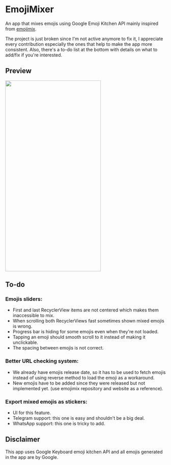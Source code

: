 # EmojiMixer
 An app that mixes emojis using Google Emoji Kitchen API mainly inspired from [emojimix](https://tikolu.net/emojimix/).
 
 The project is just broken since I'm not active anymore to fix it, I appreciate every contribution especially the ones that help to make the app more consistent. Also, there's a to-do list at the bottom with details on what to add/fix if you're interested.

## Preview
<img src="/Screenshots/emojismixer_preview.gif" width="300" height="600">

## To-do
### Emojis sliders:
- First and last RecyclerView items are not centered which makes them inaccessible to mix.
- When scrolling both RecyclerViews fast sometimes shown mixed emojis is wrong.
- Progress bar is hiding for some emojis even when they're not loaded.
- Tapping an emoji should smooth scroll to it instead of making it unclickable.
- The spacing between emojis is not correct.
 
### Better URL checking system:
- We already have emojis release date, so it has to be used to fetch emojis instead of using reverse method to load the emoji as a workaround.
- New emojis have to be added since they were released but not implemented yet. (use emojimix repository and website as a reference).

### Export mixed emojis as stickers:
- UI for this feature.
- Telegram support: this one is easy and shouldn't be a big deal.
- WhatsApp support: this one is tricky to add.

## Disclaimer
This app uses Google Keyboard emoji kitchen API and all emojis generated in the app are by Google.

